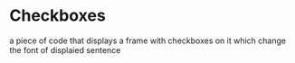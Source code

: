 # Checkboxes
a piece of code that displays a frame with checkboxes on it which change the font of displaied sentence
